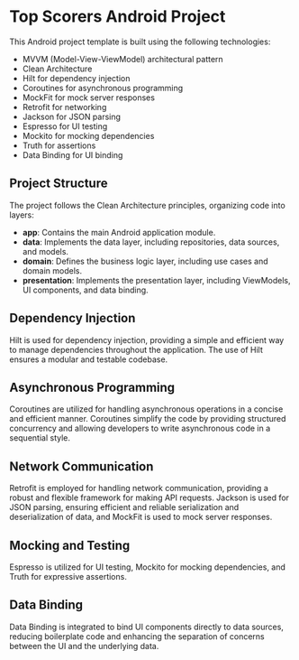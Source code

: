 # Top Scorers Android Project

This Android project template is built using the following technologies:

- MVVM (Model-View-ViewModel) architectural pattern
- Clean Architecture
- Hilt for dependency injection
- Coroutines for asynchronous programming
- MockFit for mock server responses
- Retrofit for networking
- Jackson for JSON parsing
- Espresso for UI testing
- Mockito for mocking dependencies
- Truth for assertions
- Data Binding for UI binding

## Project Structure

The project follows the Clean Architecture principles, organizing code into layers:

- **app**: Contains the main Android application module.
- **data**: Implements the data layer, including repositories, data sources, and models.
- **domain**: Defines the business logic layer, including use cases and domain models.
- **presentation**: Implements the presentation layer, including ViewModels, UI components, and data binding.

## Dependency Injection

Hilt is used for dependency injection, providing a simple and efficient way to manage dependencies throughout the application. The use of Hilt ensures a modular and testable codebase.

## Asynchronous Programming

Coroutines are utilized for handling asynchronous operations in a concise and efficient manner. Coroutines simplify the code by providing structured concurrency and allowing developers to write asynchronous code in a sequential style.

## Network Communication

Retrofit is employed for handling network communication, providing a robust and flexible framework for making API requests. Jackson is used for JSON parsing, ensuring efficient and reliable serialization and deserialization of data, and MockFit is used to mock server responses.

## Mocking and Testing
Espresso is utilized for UI testing, Mockito for mocking dependencies, and Truth for expressive assertions.

## Data Binding

Data Binding is integrated to bind UI components directly to data sources, reducing boilerplate code and enhancing the separation of concerns between the UI and the underlying data.
